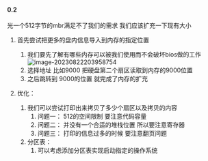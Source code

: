 #### 0.2

光一个512字节的mbr满足不了我们的需求 我们应该扩充一下现有大小

1. 首先尝试把更多的盘内信息导入到内存的指定位置

   1. 我们要先了解有哪些内存可以被我们使用而不会破坏bios做的工作![image-20230822203958754](https://gitee.com/TTaket/typora-image/raw/master/image-20230822203958754.png)
   2. 选择地址 比如9000 把硬盘第二个扇区读取到内存的9000位置
   3. 之后跳转到 9000的位置 就完成了内存的扩充
2. 优化：
   1. 我们可以尝试打印出来拷贝了多少个扇区以及拷贝的内容
      1. 问题一： 512的空间限制 要注意代码容量
      2. 问题二： 并没有一个合适的堆栈位置 所以要注意寄存器
      3. 问题三： 打印的信息过多的时候 要注意翻页问题
   2. 分区表：
      1. 可以考虑添加分区表实现启动指定的操作系统
